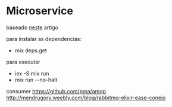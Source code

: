 # Microservice

baseado [neste](https://medium.com/@loganbbres/turning-an-elixir-mix-application-into-an-http-micro-service-w-o-phoenix-fff2906b576b)  artigo   

para instalar as dependencias:   
- mix deps.get   

para executar   
- iex -S mix run   
- mix run --no-halt


consumer
https://github.com/pma/amqp
http://mendrugory.weebly.com/blog/rabbitmq-elixir-ease-conejo